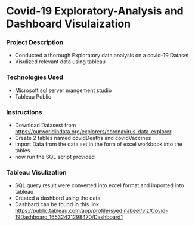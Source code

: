# Covid-19 Exploratory-Analysis and Dashboard Visulaization

### Project Description
* Conducted a thorough Exploratory data analysis on a covid-19 Dataset 
* Visulized relevant data using tableau

### Technologies Used
* Microsoft sql server mangement studio
* Tableau Public

### Instructions 
* Download Datasest from https://ourworldindata.org/explorers/coronavirus-data-explorer
* Create 2 tables named covidDeaths and covidVaccines
* import Data from the data set in the form of excel workbook into the tables
* now run the SQL script provided 

### Tableau Visulization 
* SQL query result were converted into excel format and imported into tableau
* Created a dashbord using the data
* Dashbard can be found in this link https://public.tableau.com/app/profile/syed.nabeel/viz/Covid-19Dashboard_16532421298470/Dashboard1
